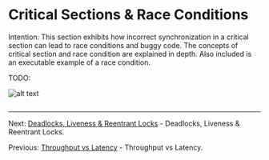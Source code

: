 # Critical Sections & Race Conditions

Intention: This section exhibits how incorrect synchronization in a critical section can lead to race conditions and 
buggy code. The concepts of critical section and race condition are explained in depth. Also included is 
an executable example of a race condition.

TODO:

![alt text](../../etc/multithreading/img.png "Img")

```java

```

<hr>

Next: [Deadlocks, Liveness & Reentrant Locks](chapter_9.md "Deadlocks, Liveness & Reentrant Locks") - 
Deadlocks, Liveness & Reentrant Locks.

Previous: [Throughput vs Latency](chapter_7.md "Throughput vs Latency") - Throughput vs Latency.